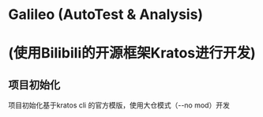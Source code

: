 # Galileo (AutoTest & Analysis)

# (使用Bilibili的开源框架Kratos进行开发)

## 项目初始化
项目初始化基于kratos cli 的官方模版，使用大仓模式（--no mod）开发
